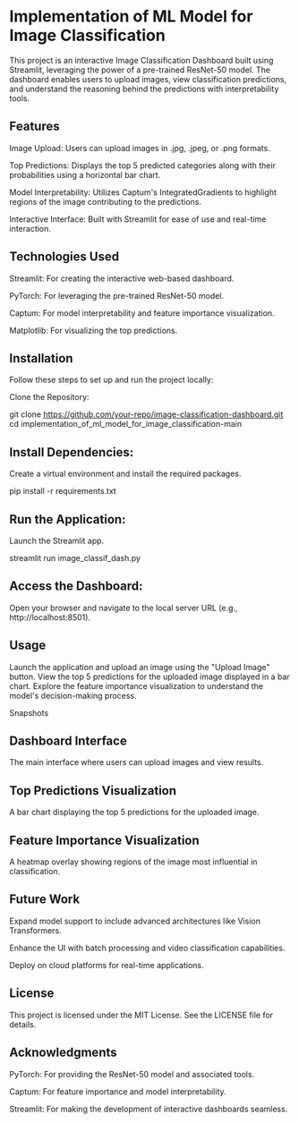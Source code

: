 # Implementation of ML Model for Image Classification

This project is an interactive Image Classification Dashboard built using Streamlit, leveraging the power of a pre-trained ResNet-50 model. The dashboard enables users to upload images, view classification predictions, and understand the reasoning behind the predictions with interpretability tools.

## Features

Image Upload: Users can upload images in .jpg, .jpeg, or .png formats.

Top Predictions: Displays the top 5 predicted categories along with their probabilities using a horizontal bar chart.

Model Interpretability: Utilizes Captum's IntegratedGradients to highlight regions of the image contributing to the predictions.

Interactive Interface: Built with Streamlit for ease of use and real-time interaction.

## Technologies Used

Streamlit: For creating the interactive web-based dashboard.

PyTorch: For leveraging the pre-trained ResNet-50 model.

Captum: For model interpretability and feature importance visualization.

Matplotlib: For visualizing the top predictions.

## Installation

Follow these steps to set up and run the project locally:

Clone the Repository:

git clone https://github.com/your-repo/image-classification-dashboard.git
cd implementation_of_ml_model_for_image_classification-main

## Install Dependencies:
Create a virtual environment and install the required packages.

pip install -r requirements.txt

## Run the Application:
Launch the Streamlit app.

streamlit run image_classif_dash.py

## Access the Dashboard:
Open your browser and navigate to the local server URL (e.g., http://localhost:8501).

## Usage
Launch the application and upload an image using the "Upload Image" button.
View the top 5 predictions for the uploaded image displayed in a bar chart.
Explore the feature importance visualization to understand the model's decision-making process.

Snapshots

## Dashboard Interface

The main interface where users can upload images and view results.

## Top Predictions Visualization

A bar chart displaying the top 5 predictions for the uploaded image.

## Feature Importance Visualization

A heatmap overlay showing regions of the image most influential in classification.

## Future Work

Expand model support to include advanced architectures like Vision Transformers.

Enhance the UI with batch processing and video classification capabilities.

Deploy on cloud platforms for real-time applications.

## License

This project is licensed under the MIT License. See the LICENSE file for details.

## Acknowledgments

PyTorch: For providing the ResNet-50 model and associated tools.

Captum: For feature importance and model interpretability.

Streamlit: For making the development of interactive dashboards seamless.
